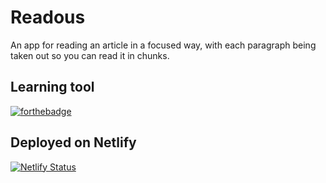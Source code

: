 # Readous
An app for reading an article in a focused way, with each paragraph being taken out so you can read it in chunks.

## Learning tool
[![forthebadge](https://forthebadge.com/images/badges/made-with-javascript.svg)](https://forthebadge.com)

## Deployed on Netlify
[![Netlify Status](https://api.netlify.com/api/v1/badges/51748d21-8bb6-4d20-a517-eff2fadaf6bb/deploy-status)](https://app.netlify.com/sites/readous/deploys)
